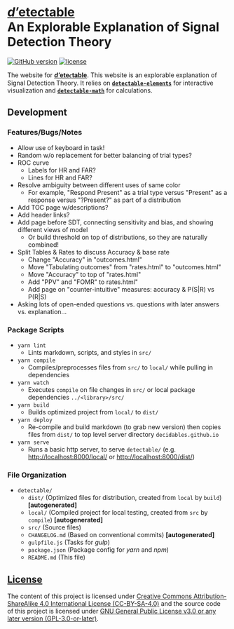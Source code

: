 <!--lint ignore first-heading-level-->

# [<b><i>d′</i>ete<i>c</i>table</b>](https://decidables.github.io/detectable)<br>An Explorable Explanation of Signal Detection Theory

[![GitHub version](https://img.shields.io/github/package-json/v/decidables/decidables?filename=sites%2Fdetectable%2Fpackage.json&logo=github)](https:/decidables.github.io/detectable)
[![license](https://img.shields.io/github/package-json/license/decidables/decidables?color=informational)](https://github.com/decidables/decidables/blob/main/LICENSE.md)

The website for [<b><i>d′</i>ete<i style="font-family:
serif;">c</i>table</b>](https://decidables.github.io/detectable). This website is an explorable
explanation of Signal Detection Theory. It relies on
[**`detectable-elements`**](https://www.npmjs.com/package/@decidables/detectable-elements) for
interactive visualization and
[**`detectable-math`**](https://www.npmjs.com/package/@decidables/detectable-math) for calculations.

## Development

### Features/Bugs/Notes

- Allow use of keyboard in task!
- Random w/o replacement for better balancing of trial types?
- ROC curve
  - Labels for HR and FAR?
  - Lines for HR and FAR?
- Resolve ambiguity between different uses of same color
  - For example, "Respond Present" as a trial type versus "Present" as a response versus
    "?Present?" as part of a distribution
- Add TOC page w/descriptions?
- Add header links?
- Add page before SDT, connecting sensitivity and bias, and showing different views of model
  - Or build threshold on top of distributions, so they are naturally combined!
- Split Tables & Rates to discuss Accuracy & base rate
  - Change "Accuracy" in "outcomes.html"
  - Move "Tabulating outcomes" from "rates.html" to "outcomes.html"
  - Move "Accuracy" to top of "rates.html"
  - Add "PPV" and "FOMR" to rates.html"
  - Add page on "counter-intuitive" measures: accuracy & P(S|R) vs P(R|S)
- Asking lots of open-ended questions vs. questions with later answers vs. explanation...

### Package Scripts

- `yarn lint`
  - Lints markdown, scripts, and styles in `src/`
- `yarn compile`
  - Compiles/preprocesses files from `src/` to `local/` while pulling in dependencies
- `yarn watch`
  - Executes `compile` on file changes in `src/` or local package dependencies `../<library>/src/`
- `yarn build`
  - Builds optimized project from `local/` to `dist/`
- `yarn deploy`
  - Re-compile and build markdown (to grab new version) then copies files from `dist/` to top level
    server directory `decidables.github.io`
- `yarn serve`
  - Runs a basic http server, to serve `detectable/` (e.g. <http://localhost:8000/local/> or
    <http://localhost:8000/dist/>)

### File Organization

- `detectable/`
  - `dist/` (Optimized files for distribution, created from `local` by `build`)
    **\[autogenerated\]**
  - `local/` (Compiled project for local testing, created from `src` by `compile`)
    **\[autogenerated\]**
  - `src/` (Source files)
  - `CHANGELOG.md` (Based on conventional commits) **\[autogenerated\]**
  - `gulpfile.js` (Tasks for *gulp*)
  - `package.json` (Package config for *yarn* and *npm*)
  - `README.md` (This file)

## [License](https://github.com/decidables/decidables/blob/main/LICENSE.md)

The content of this project is licensed under [Creative Commons Attribution-ShareAlike 4.0
International License (CC-BY-SA-4.0)](https://creativecommons.org/licenses/by-sa/4.0/) and the
source code of this project is licensed under [GNU General Public License v3.0 or any later version
(GPL-3.0-or-later)](https://www.gnu.org/licenses/gpl-3.0.html).
